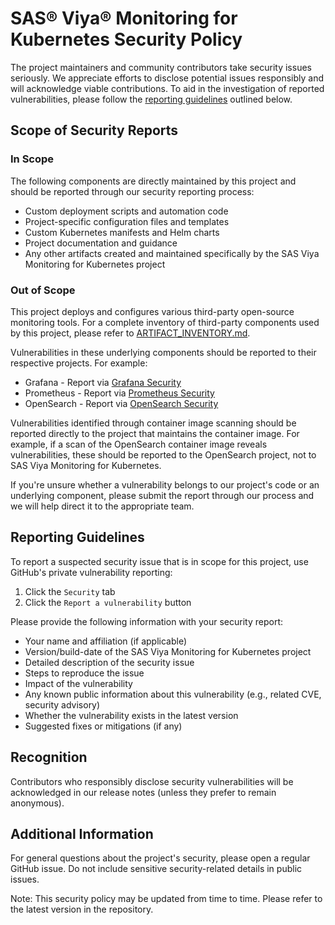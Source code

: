# SAS® Viya® Monitoring for Kubernetes Security Policy

The project maintainers and community contributors take security issues seriously. We appreciate efforts to disclose potential issues responsibly and will acknowledge viable contributions. To aid in the investigation of reported vulnerabilities, please follow the [reporting guidelines](#reporting-guidelines) outlined below.

## Scope of Security Reports

### In Scope
The following components are directly maintained by this project and should be reported through our security reporting process:

* Custom deployment scripts and automation code
* Project-specific configuration files and templates
* Custom Kubernetes manifests and Helm charts
* Project documentation and guidance
* Any other artifacts created and maintained specifically by the SAS Viya Monitoring for Kubernetes project

### Out of Scope
This project deploys and configures various third-party open-source monitoring tools. For a complete inventory of third-party components used by this project, please refer to [ARTIFACT_INVENTORY.md](ARTIFACT_INVENTORY.md).

Vulnerabilities in these underlying components should be reported to their respective projects. For example:

* Grafana - Report via [Grafana Security](https://github.com/grafana/grafana/security)
* Prometheus - Report via [Prometheus Security](https://github.com/prometheus/prometheus/security)
* OpenSearch - Report via [OpenSearch Security](https://github.com/opensearch-project/OpenSearch/security)

Vulnerabilities identified through container image scanning should be reported directly to the project that maintains the container image. For example, if a scan of the OpenSearch container image reveals vulnerabilities, these should be reported to the OpenSearch project, not to SAS Viya Monitoring for Kubernetes.

If you're unsure whether a vulnerability belongs to our project's code or an underlying component, please submit the report through our process and we will help direct it to the appropriate team.

## Reporting Guidelines

To report a suspected security issue that is in scope for this project, use GitHub's private vulnerability reporting:

1. Click the `Security` tab
2. Click the `Report a vulnerability` button

Please provide the following information with your security report:

* Your name and affiliation (if applicable)
* Version/build-date of the SAS Viya Monitoring for Kubernetes project
* Detailed description of the security issue
* Steps to reproduce the issue
* Impact of the vulnerability
* Any known public information about this vulnerability (e.g., related CVE, security advisory)
* Whether the vulnerability exists in the latest version
* Suggested fixes or mitigations (if any)

## Recognition

Contributors who responsibly disclose security vulnerabilities will be acknowledged in our release notes (unless they prefer to remain anonymous).

## Additional Information

For general questions about the project's security, please open a regular GitHub issue. Do not include sensitive security-related details in public issues.

Note: This security policy may be updated from time to time. Please refer to the latest version in the repository.
